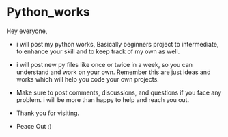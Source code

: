 # Python_works

Hey everyone,

* i will post my python works, Basically beginners project to intermediate, to enhance your skill and to keep track of my own as well.

* i will post new py files like once or twice in a week, so you can understand and work on your own. Remember this are just ideas and works which will help you code your own projects.

* Make sure to post comments, discussions, and questions if you face any problem. i will be more than happy to help and reach you out.

* Thank you for visiting. 

* Peace Out :)
